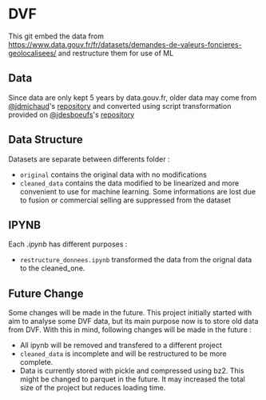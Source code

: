 # DVF
This git embed the data from https://www.data.gouv.fr/fr/datasets/demandes-de-valeurs-foncieres-geolocalisees/ and restructure them for use of ML

## Data
Since data are only kept 5 years by data.gouv.fr, older data may come from [@jdmichaud](https://github.com/jdmichaud)'s [repository](https://github.com/jdmichaud/dvf) and converted using script transformation provided on [@jdesboeufs](https://github.com/jdesboeufs)'s [repository](https://github.com/etalab/dvf)

## Data Structure
Datasets are separate between differents folder :
 * `original` contains the original data with no modifications
 * `cleaned_data` contains the data modified to be linearized and more convenient to use for machine learning. Some informations are lost due to fusion or commercial selling are suppressed from the dataset

## IPYNB
Each *.ipynb* has different purposes :
 * `restructure_donnees.ipynb` transformed the data from the orignal data to the cleaned_one.

## Future Change
Some changes will be made in the future. This project initially started with aim to analyse some DVF data, but its main purpose now is to store old data from DVF. With this in mind, following changes will be made in the future :
 * All ipynb will be removed and transfered to a different project
 * `cleaned_data` is incomplete and will be restructured to be more complete.
 * Data is currently stored with pickle and compressed using bz2. This might be changed to parquet in the future. It may increased the total size of the project but reduces loading time.

